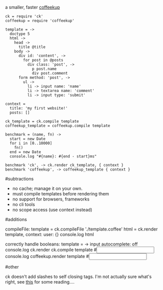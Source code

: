 a smaller, faster [coffeekup](https://github.com/mauricemach/coffeekup)

    ck = require 'ck'
    coffeekup = require 'coffeekup'

    template = ->
      doctype 5
      html ->
        head ->
          title @title
        body ->
          div id: 'content', ->
            for post in @posts
              div class: 'post', ->
                p post.name
                div post.comment
          form method: 'post', ->
            ul ->
              li -> input name: 'name'
              li -> textarea name: 'comment'
              li -> input type: 'submit'

    context =
      title: 'my first website!'
      posts: []

    ck_template = ck.compile template
    coffeekup_template = coffeekup.compile template

    benchmark = (name, fn) ->
      start = new Date
      for i in [0..10000]
        fn()
      end = new Date
      console.log "#{name}: #{end - start}ms"

    benchmark 'ck', -> ck.render ck_template, { context }
    benchmark 'coffeekup', -> coffeekup_template { context }

#subtractions

* no cache; manage it on your own.
* must compile templates before rendering them
* no support for browsers, frameworks
* no cli tools
* no scope access (use context instead)

#additions

compileFile:
    template = ck.compileFile './template.coffee'
    html = ck.render template, context: user: {}
    console.log html

correctly handle booleans:
    template = -> input autocomplete: off
    console.log ck.render ck.compile template #<input>
    console.log coffeekup.render template #<input autocomplete="false" />

#other

ck doesn't add slashes to self closing tags. I'm not actually sure what's right, see [this](http://stackoverflow.com/questions/348736/xhtml-is-writing-self-closing-tags-for-elements-not-traditionally-empty-bad-pra) for some reading....
